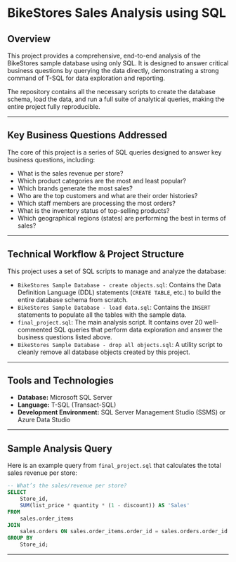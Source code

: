 
# BikeStores Sales Analysis using SQL

## Overview

This project provides a comprehensive, end-to-end analysis of the BikeStores sample database using only SQL. It is designed to answer critical business questions by querying the data directly, demonstrating a strong command of T-SQL for data exploration and reporting.

The repository contains all the necessary scripts to create the database schema, load the data, and run a full suite of analytical queries, making the entire project fully reproducible.

---

## Key Business Questions Addressed

The core of this project is a series of SQL queries designed to answer key business questions, including:

-   What is the sales revenue per store?
-   Which product categories are the most and least popular?
-   Which brands generate the most sales?
-   Who are the top customers and what are their order histories?
-   Which staff members are processing the most orders?
-   What is the inventory status of top-selling products?
-   Which geographical regions (states) are performing the best in terms of sales?

---

## Technical Workflow & Project Structure

This project uses a set of SQL scripts to manage and analyze the database:

-   `BikeStores Sample Database - create objects.sql`: Contains the Data Definition Language (DDL) statements (`CREATE TABLE`, etc.) to build the entire database schema from scratch.
-   `BikeStores Sample Database - load data.sql`: Contains the `INSERT` statements to populate all the tables with the sample data.
-   `final_project.sql`: The main analysis script. It contains over 20 well-commented SQL queries that perform data exploration and answer the business questions listed above.
-   `BikeStores Sample Database - drop all objects.sql`: A utility script to cleanly remove all database objects created by this project.

---

## Tools and Technologies

-   **Database:** Microsoft SQL Server
-   **Language:** T-SQL (Transact-SQL)
-   **Development Environment:** SQL Server Management Studio (SSMS) or Azure Data Studio

---


## Sample Analysis Query

Here is an example query from `final_project.sql` that calculates the total sales revenue per store:

```sql
-- What’s the sales/revenue per store?
SELECT 
    Store_id, 
    SUM(list_price * quantity * (1 - discount)) AS 'Sales'
FROM 
    sales.order_items
JOIN 
    sales.orders ON sales.order_items.order_id = sales.orders.order_id
GROUP BY 
    Store_id;
```

---
